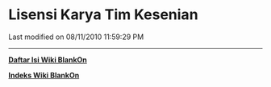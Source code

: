 # Lisensi Karya Tim Kesenian

Last modified on 08/11/2010 11:59:29 PM

---
[**Daftar Isi Wiki BlankOn**](/DaftarIsi/README.md)
 
[**Indeks Wiki BlankOn**](/Indeks.md)
